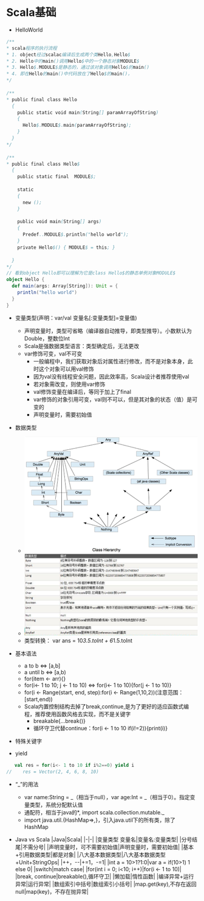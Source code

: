 # Scala基础
- HelloWorld
```scala
/**
* scala程序的执行流程
* 1. object经过scalac编译后生成两个类Hello,Hello$
* 2. Hello中的main()调用Hello$中的一个静态对象MODULE$
* 3. Hello$.MODULE$是静态的，通过该对象调用Hello$的main()
* 4. 即在Hello的main()中代码放在了Hello$的main()，
*/

/**
* public final class Hello
  {
    public static void main(String[] paramArrayOfString)
    {
      Hello$.MODULE$.main(paramArrayOfString);
    }
  }
*/

/**
* public final class Hello$
  {
    public static final  MODULE$;
  
    static
    {
      new ();
    }
  
    public void main(String[] args)
    {
      Predef..MODULE$.println("hello world");
    }
    private Hello$() { MODULE$ = this; }
  
  }
*/
// 看到object Hello即可以理解为它是class Hello$的静态单例对象MODULE$
object Hello {
  def main(args: Array[String]): Unit = {
    println("hello world")
  }
}
```

- 变量类型(声明：var/val 变量名[:变量类型]=变量值)
    - 声明变量时，类型可省略（编译器自动推导，即类型推导）。小数默认为Double，整数位Int
    - Scala是强数据类型语言：类型确定后，无法更改
    - var修饰可变，val不可变
        - 一般编程中，我们获取对象后对属性进行修改，而不是对象本身，此时这个对象可以用val修饰
        - 因为val没有线程安全问题，因此效率高，Scala设计者推荐使用val
        - 若对象需改变，则使用var修饰
        - val修饰变量在编译后，等同于加上了final
        - var修饰的对象引用可变，val则不可以，但是其对象的状态（值）是可变的
        - 声明变量时，需要初始值

- 数据类型
    - ![数据类型](./images/data_structure.png)
    - ![数据类型表](./images/data_structure_table.png)     
    - 类型转换： var ans = 10*3.5.toInt + 6*1.5.toInt
        
- 基本语法
    - a to b <=> [a,b]
    - a until b <=> [a,b)
    - for(item <- arr){}
    - for(i<- 1 to 10; j <- 1 to 10) <=> for(i<- 1 to 10){for(j <- 1 to 10)}
    - for(i <- Range(start, end, step):for(i <- Range(1,10,2))(注意范围：[start,end))
    - Scala内置控制结构去掉了break,continue,是为了更好的适应函数式编程，推荐使用函数风格去实现，而不是关键字
        - breakable{...break()}
        - 循环守卫代替continue：for(i <- 1 to 10 if(i!=2)){print(i)}
    
- 特殊关键字
 - yield
 ```scala
    val res = for(i<- 1 to 10 if i%2==0) yield i
//    res = Vector(2, 4, 6, 8, 10)
 ```
 - “_”的用法
    - var name:String = _（相当于null），var age:Int = _（相当于0）。指定变量类型，系统分配默认值
    - 通配符，相当于java的*, import scala.collection.mutable._
    - import java.util.{HashMap=>_,_}，引入java.util下的所有类，除了HashMap
 
- Java vs Scala
|Java|Scala|
|-|-|
|变量类型 变量名|变量名:变量类型|
|分号结尾|不需分号|
|声明变量时，可不需要初始值|声明变量时，需要初始值|
|基本+引用数据类型|都是对象|
|八大基本数据类型|八大基本数据类型+Unit+StringOps|
|++，--|+=1，-=1|
|int a = 10>1?1:0|var a = if(10>1) 1 else 0|
|switch|match case|
|for(int i = 0; i<10; i++)|for(i <- 1 to 10)|
|break, continue|breakable(),循环守卫|
|懒加载|惰性函数|
|编译异常+运行异常|运行异常|
|数组索引中括号|数组索引小括号|
|map.get(key),不存在返回null|map(key)，不存在抛异常|

